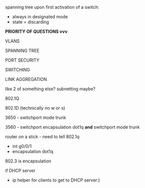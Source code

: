 spanning tree upon first activation of a switch:

- always in designated mode
- state = discarding

  

**PRIORITY OF QUESTIONS vvv**

  

VLANS

SPANNING TREE

PORT SECURITY

SWITCHING

LINK AGGREGATION

like 2 of something else? subnetting maybe?

  
  

802.1Q

802.1D (technically no w or s)

  
  

3650 - switchport mode trunk

3560 - switchport encapsulation dot1q **and** switchport mode trunk

  

router on a stick - need to tell 802.1q

- int g0/0/1
- encapsulation dot1q

  

802.3 is encapsulation

  
  
  

if DHCP server

- ip helper for clients to get to DHCP server:)